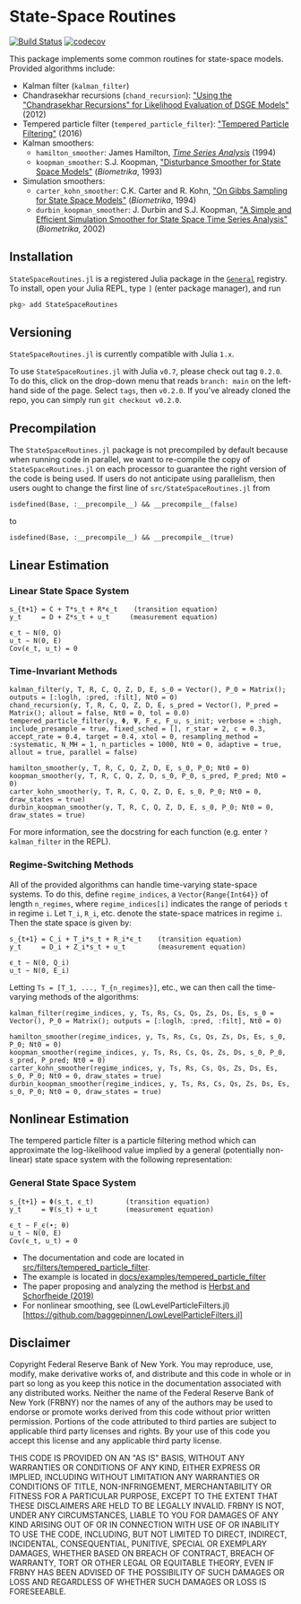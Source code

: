 # State-Space Routines

[![Build Status](https://travis-ci.org/FRBNY-DSGE/StateSpaceRoutines.jl.svg)](https://travis-ci.org/FRBNY-DSGE/StateSpaceRoutines.jl)
[![codecov](https://codecov.io/gh/FRBNY-DSGE/StateSpaceRoutines.jl/branch/main/graph/badge.svg)](https://codecov.io/gh/FRBNY-DSGE/StateSpaceRoutines.jl)

This package implements some common routines for state-space models. Provided algorithms include:

- Kalman filter (`kalman_filter`)
- Chandrasekhar recursions (`chand_recursion`): ["Using the "Chandrasekhar Recursions" for Likelihood Evaluation of DSGE Models"](https://papers.ssrn.com/sol3/papers.cfm?abstract_id=2976646) (2012)
- Tempered particle filter (`tempered_particle_filter`): ["Tempered Particle Filtering"](https://federalreserve.gov/econresdata/feds/2016/files/2016072pap.pdf) (2016)
- Kalman smoothers:
  + `hamilton_smoother`: James Hamilton, [_Time Series Analysis_](https://www.amazon.com/Time-Analysis-James-Douglas-Hamilton/dp/0691042896) (1994)
  + `koopman_smoother`: S.J. Koopman, ["Disturbance Smoother for State Space Models"](https://www.jstor.org/stable/2336762) (_Biometrika_, 1993)
- Simulation smoothers:
  + `carter_kohn_smoother`: C.K. Carter and R. Kohn, ["On Gibbs Sampling for State Space Models"](https://www.jstor.org/stable/2337125) (_Biometrika_, 1994)
  + `durbin_koopman_smoother`: J. Durbin and S.J. Koopman, ["A Simple and Efficient Simulation Smoother for State Space Time Series Analysis"](https://www.jstor.org/stable/4140605) (_Biometrika_, 2002)

## Installation
`StateSpaceRoutines.jl` is a registered Julia package in the [`General`](https://github.com/JuliaRegistries/General) registry.  To install, open your Julia REPL, type `]` (enter package manager), and run

```julia
pkg> add StateSpaceRoutines
```

## Versioning
`StateSpaceRoutines.jl` is currently compatible with Julia `1.x`.

To use `StateSpaceRoutines.jl` with Julia `v0.7`, please check out tag `0.2.0`. To do this, click on the drop-down menu that reads `branch: main` on the left-hand side of the page. Select `tags`, then `v0.2.0`.  If you've already cloned the repo, you can simply run `git checkout v0.2.0`.

## Precompilation

The `StateSpaceRoutines.jl` package is not precompiled by default because when running code in parallel, we want to re-compile
the copy of `StateSpaceRoutines.jl` on each processor to guarantee the right version of the code is being used. If users do not
anticipate using parallelism, then users ought to change the first line of `src/StateSpaceRoutines.jl` from

```
isdefined(Base, :__precompile__) && __precompile__(false)
```

to

```
isdefined(Base, :__precompile__) && __precompile__(true)
```


## Linear Estimation

### Linear State Space System
```
s_{t+1} = C + T*s_t + R*ϵ_t    (transition equation)
y_t     = D + Z*s_t + u_t     (measurement equation)

ϵ_t ∼ N(0, Q)
u_t ∼ N(0, E)
Cov(ϵ_t, u_t) = 0
```


### Time-Invariant Methods

```
kalman_filter(y, T, R, C, Q, Z, D, E, s_0 = Vector(), P_0 = Matrix(); outputs = [:loglh, :pred, :filt], Nt0 = 0)
chand_recursion(y, T, R, C, Q, Z, D, E, s_pred = Vector(), P_pred = Matrix(); allout = false, Nt0 = 0, tol = 0.0)
tempered_particle_filter(y, Φ, Ψ, F_ϵ, F_u, s_init; verbose = :high, include_presample = true, fixed_sched = [], r_star = 2, c = 0.3, accept_rate = 0.4, target = 0.4, xtol = 0, resampling_method = :systematic, N_MH = 1, n_particles = 1000, Nt0 = 0, adaptive = true, allout = true, parallel = false)

hamilton_smoother(y, T, R, C, Q, Z, D, E, s_0, P_0; Nt0 = 0)
koopman_smoother(y, T, R, C, Q, Z, D, s_0, P_0, s_pred, P_pred; Nt0 = 0)
carter_kohn_smoother(y, T, R, C, Q, Z, D, E, s_0, P_0; Nt0 = 0, draw_states = true)
durbin_koopman_smoother(y, T, R, C, Q, Z, D, E, s_0, P_0; Nt0 = 0, draw_states = true)
```

For more information, see the docstring for each function (e.g. enter `?kalman_filter` in the REPL).

### Regime-Switching Methods

All of the provided algorithms can handle time-varying state-space systems. To do this, define `regime_indices`, a `Vector{Range{Int64}}` of length `n_regimes`, where `regime_indices[i]` indicates the range of periods `t` in regime `i`. Let `T_i`, `R_i`, etc. denote the state-space matrices in regime `i`. Then the state space is given by:

```
s_{t+1} = C_i + T_i*s_t + R_i*ϵ_t    (transition equation)
y_t     = D_i + Z_i*s_t + u_t        (measurement equation)

ϵ_t ∼ N(0, Q_i)
u_t ∼ N(0, E_i)
```

Letting `Ts = [T_1, ..., T_{n_regimes}]`, etc., we can then call the time-varying methods of the algorithms:

```
kalman_filter(regime_indices, y, Ts, Rs, Cs, Qs, Zs, Ds, Es, s_0 = Vector(), P_0 = Matrix(); outputs = [:loglh, :pred, :filt], Nt0 = 0)

hamilton_smoother(regime_indices, y, Ts, Rs, Cs, Qs, Zs, Ds, Es, s_0, P_0; Nt0 = 0)
koopman_smoother(regime_indices, y, Ts, Rs, Cs, Qs, Zs, Ds, s_0, P_0, s_pred, P_pred; Nt0 = 0)
carter_kohn_smoother(regime_indices, y, Ts, Rs, Cs, Qs, Zs, Ds, Es, s_0, P_0; Nt0 = 0, draw_states = true)
durbin_koopman_smoother(regime_indices, y, Ts, Rs, Cs, Qs, Zs, Ds, Es, s_0, P_0; Nt0 = 0, draw_states = true)
```

## Nonlinear Estimation

The tempered particle filter is a particle filtering method which can approximate the log-likelihood value implied by a general (potentially non-linear) state space system with the following representation:

### General State Space System
```
s_{t+1} = Φ(s_t, ϵ_t)        (transition equation)
y_t     = Ψ(s_t) + u_t       (measurement equation)

ϵ_t ∼ F_ϵ(∙; θ)
u_t ∼ N(0, E)
Cov(ϵ_t, u_t) = 0
```
- The documentation and code are located in [src/filters/tempered_particle_filter](https://github.com/FRBNY-DSGE/StateSpaceRoutines.jl/tree/main/src/filters/tempered_particle_filter).
- The example is located in [docs/examples/tempered_particle_filter](https://github.com/FRBNY-DSGE/StateSpaceRoutines.jl/tree/main/docs/examples/tempered_particle_filter)
- The paper proposing and analyzing the method is [Herbst and Schorfheide (2019)](https://www.sciencedirect.com/science/article/pii/S0304407618302033)
- For nonlinear smoothing, see (LowLevelParticleFilters.jl)[https://github.com/baggepinnen/LowLevelParticleFilters.jl]

## Disclaimer
Copyright Federal Reserve Bank of New York. You may reproduce, use, modify, make derivative works of, and distribute and this code in whole or in part so long as you keep this notice in the documentation associated with any distributed works. Neither the name of the Federal Reserve Bank of New York (FRBNY) nor the names of any of the authors may be used to endorse or promote works derived from this code without prior written permission. Portions of the code attributed to third parties are subject to applicable third party licenses and rights. By your use of this code you accept this license and any applicable third party license.

THIS CODE IS PROVIDED ON AN "AS IS" BASIS, WITHOUT ANY WARRANTIES OR CONDITIONS OF ANY KIND, EITHER EXPRESS OR IMPLIED, INCLUDING WITHOUT LIMITATION ANY WARRANTIES OR CONDITIONS OF TITLE, NON-INFRINGEMENT, MERCHANTABILITY OR FITNESS FOR A PARTICULAR PURPOSE, EXCEPT TO THE EXTENT THAT THESE DISCLAIMERS ARE HELD TO BE LEGALLY INVALID. FRBNY IS NOT, UNDER ANY CIRCUMSTANCES, LIABLE TO YOU FOR DAMAGES OF ANY KIND ARISING OUT OF OR IN CONNECTION WITH USE OF OR INABILITY TO USE THE CODE, INCLUDING, BUT NOT LIMITED TO DIRECT, INDIRECT, INCIDENTAL, CONSEQUENTIAL, PUNITIVE, SPECIAL OR EXEMPLARY DAMAGES, WHETHER BASED ON BREACH OF CONTRACT, BREACH OF WARRANTY, TORT OR OTHER LEGAL OR EQUITABLE THEORY, EVEN IF FRBNY HAS BEEN ADVISED OF THE POSSIBILITY OF SUCH DAMAGES OR LOSS AND REGARDLESS OF WHETHER SUCH DAMAGES OR LOSS IS FORESEEABLE.
